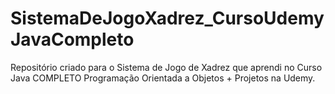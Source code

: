# SistemaDeJogoXadrez_CursoUdemyJavaCompleto
Repositório criado para o Sistema de Jogo de Xadrez que aprendi no Curso Java COMPLETO Programação Orientada a Objetos + Projetos na Udemy.
